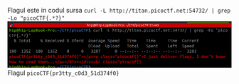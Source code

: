 Flagul este in codul sursa
`curl -L http://titan.picoctf.net:54732/ | grep -Lo "picoCTF{.*?}"`
![alt text](image/UN_1.png)
Flagul `picoCTF{pr3tty_c0d3_51d374f0}`